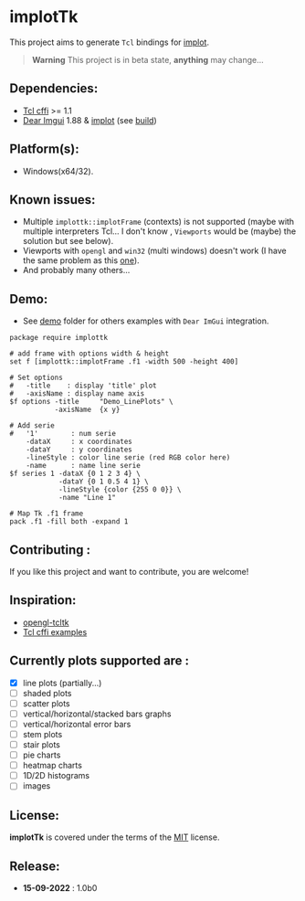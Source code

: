 # implotTk
This project aims to generate `Tcl` bindings for [implot](https://github.com/epezent/implot).

> **Warning**
> This project is in beta state, **anything** may change... 

## Dependencies:
- [Tcl cffi](https://cffi.magicsplat.com) >= 1.1
- [Dear Imgui](https://github.com/ocornut/imgui) 1.88 & [implot](https://github.com/epezent/implot) (see [build](lib/BUILD.md))

## Platform(s):
- Windows(x64/32).

## Known issues:
- Multiple `implottk::implotFrame` (contexts) is not supported (maybe with multiple interpreters Tcl... I don't know , `Viewports` would be (maybe) the solution but see below).
- Viewports with `opengl` and `win32` (multi windows) doesn't work (I have the same problem as this [one](https://github.com/ocornut/imgui/issues/2600)).
- And probably many others...

## Demo: 
- See [demo](demo/) folder for others examples with `Dear ImGui` integration.

```
package require implottk

# add frame with options width & height
set f [implottk::implotFrame .f1 -width 500 -height 400]

# Set options
#   -title    : display 'title' plot 
#   -axisName : display name axis
$f options -title     "Demo_LinePlots" \
           -axisName  {x y}

# Add serie
#   '1'        : num serie
    -dataX     : x coordinates
    -dataY     : y coordinates
    -lineStyle : color line serie (red RGB color here)
    -name      : name line serie
$f series 1 -dataX {0 1 2 3 4} \
            -dataY {0 1 0.5 4 1} \
            -lineStyle {color {255 0 0}} \
            -name "Line 1"

# Map Tk .f1 frame
pack .f1 -fill both -expand 1
```

## Contributing :
If you like this project and want to contribute, you are welcome!

## Inspiration:
- [opengl-tcltk](https://github.com/codeplea/opengl-tcltk)
- [Tcl cffi examples](https://github.com/apnadkarni/tcl-cffi/tree/main/examples)

## Currently plots supported are :
- [x] line plots (partially...)
- [ ] shaded plots
- [ ] scatter plots
- [ ] vertical/horizontal/stacked bars graphs
- [ ] vertical/horizontal error bars
- [ ] stem plots
- [ ] stair plots
- [ ] pie charts
- [ ] heatmap charts
- [ ] 1D/2D histograms
- [ ] images

## License:
**implotTk** is covered under the terms of the [MIT](LICENSE) license.

## Release:
*  **15-09-2022** : 1.0b0
